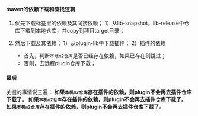<!-- date: 2020.07.13 19:06 -->
#### maven的依赖下载和查找逻辑

1. 优先下载<dependencies>标签里的依赖及其间接依赖；
   1）从lib-snapshot，lib-release中仓库下载到本地仓库，并copy到项目target目录；

2. 然后下载<plugins>及其依赖；
   1）从plugin-lib中下载插件；
      2）插件的依赖
   
     * 首先，判断`本地m2仓库`是否已经存在依赖，如果已存在则跳过；
     * 否则，去远程plugin仓库下载；

#### 最后

关键的事情说三遍：
**如果`本机m2仓库`存在插件的依赖，则plugin不会再去插件仓库下载了。**
**如果`本机m2仓库`存在插件的依赖，则plugin不会再去插件仓库下载了。**
**如果`本机m2仓库`存在插件的依赖，则plugin不会再去插件仓库下载了。**